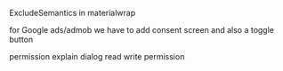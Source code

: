 ExcludeSemantics in materialwrap

for Google ads/admob we have to add consent screen and also a toggle button

permission explain dialog
read write permission 
